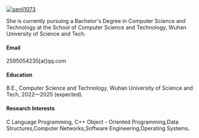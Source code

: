 

[![senli1073](https://img.shields.io/badge/senli1073-github-blue?logo=github)](https://github.com/senli1073)

She is currently pursuing a Bachelor's Degree in Computer Science and Technology at the School of Computer Science and Technology, Wuhan University of Science and Tech.

#### Email
2595054235[at]qq.com

#### Education
B.E., Computer Science and Technology, Wuhan University of Science and Tech, 2022—2025 (expected).
#### Research Interests
C Language Programming, C++ Object - Oriented Programming,Data Structures,Computer Networks,Software Engineering,Operating Systems.

